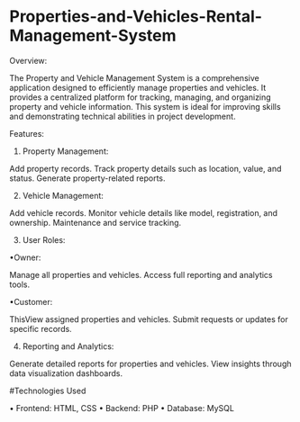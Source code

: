 # Properties-and-Vehicles-Rental-Management-System
Overview:

The Property and Vehicle Management System is a comprehensive application designed to efficiently manage properties and vehicles. It provides a centralized platform for tracking, managing, and organizing property and vehicle information. This system is ideal for improving skills and demonstrating technical abilities in project development.

Features:

1. Property Management:

Add property records. Track property details such as location, value, and status. Generate property-related reports.

2. Vehicle Management:

Add vehicle records. Monitor vehicle details like model, registration, and ownership. Maintenance and service tracking.

3. User Roles:

•Owner:

Manage all properties and vehicles. Access full reporting and analytics tools.

•Customer:

ThisView assigned properties and vehicles. Submit requests or updates for specific records.

4. Reporting and Analytics:

Generate detailed reports for properties and vehicles. View insights through data visualization dashboards.

#Technologies Used

• Frontend: HTML, CSS • Backend: PHP • Database: MySQL
